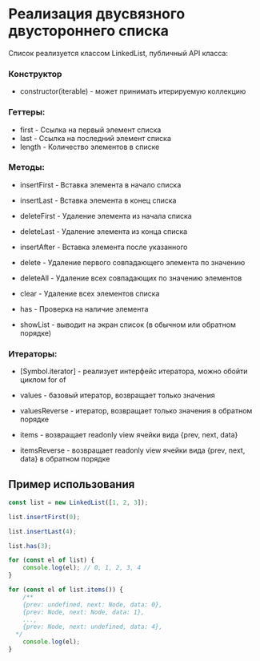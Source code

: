 # Реализация двусвязного двустороннего списка

Список реализуется классом LinkedList, публичный API класса:

### Конструктор

- constructor(iterable) - может принимать итерируемую коллекцию

### Геттеры:

- first - Ссылка на первый элемент списка
- last - Ссылка на последний элемент списка
- length - Количество элементов в списке

### Методы:

- insertFirst - Вставка элемента в начало списка
- insertLast - Вставка элемента в конец списка

- deleteFirst - Удаление элемента из начала списка
- deleteLast - Удаление элемента из конца списка

- insertAfter - Вставка элемента после указанного
- delete - Удаление первого совпадающего элемента по значению
- deleteAll - Удаление всех совпадающих по значению элементов

- clear - Удаление всех элементов списка
- has - Проверка на наличие элемента

- showList - выводит на экран список (в обычном или обратном порядке)

### Итераторы:

- [Symbol.iterator] - реализует интерфейс итератора, можно обойти циклом for of

- values - базовый итератор, возвращает только значения
- valuesReverse - итератор, возвращает только значения в обратном порядке

- items - возвращает readonly view ячейки вида {prev, next, data}
- itemsReverse - возвращает readonly view ячейки вида {prev, next, data} в обратном порядке

## Пример использования

```js
const list = new LinkedList([1, 2, 3]);

list.insertFirst(0);

list.insertLast(4);

list.has(3);

for (const el of list) {
	console.log(el); // 0, 1, 2, 3, 4
}

for (const el of list.items()) {
	/** 
    {prev: undefined, next: Node, data: 0}, 
    {prev: Node, next: Node, data: 1}, 
    ...,
    {prev: Node, next: undefined, data: 4}, 
  */
	console.log(el);
}
```
